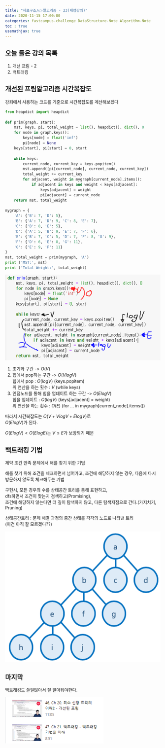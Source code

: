 ```yaml
---
title: "자료구조/👉알고리즘 - 23(패캠강의)"
date: 2020-11-15 17:00:00
categories: fastcampus-challenge DataStructure-Note Algorithm-Note
toc : true
usemathjax: true
---
```

## 오늘 들은 강의 목록

1. 개선 프림 - 2
2. 백트래킹

## 개선된 프림알고리즘 시간복잡도

강죄에서 사용하는 코드를 기준으로 시간복잡도를 계산해보겠다

```py
from heapdict import heapdict

def prim(graph, start):
    mst, keys, pi, total_weight = list(), heapdict(), dict(), 0
    for node in graph.keys():
        keys[node] = float('inf')
        pi[node] = None
    keys[start], pi[start] = 0, start

    while keys:
        current_node, current_key = keys.popitem()
        mst.append([pi[current_node], current_node, current_key])
        total_weight += current_key
        for adjacent, weight in mygraph[current_node].items():
            if adjacent in keys and weight < keys[adjacent]:
                keys[adjacent] = weight
                pi[adjacent] = current_node
    return mst, total_weight

mygraph = {
    'A': {'B': 7, 'D': 5},
    'B': {'A': 7, 'D': 9, 'C': 8, 'E': 7},
    'C': {'B': 8, 'E': 5},
    'D': {'A': 5, 'B': 9, 'E': 7, 'F': 6},
    'E': {'B': 7, 'C': 5, 'D': 7, 'F': 8, 'G': 9},
    'F': {'D': 6, 'E': 8, 'G': 11},
    'G': {'E': 9, 'F': 11}    
}
mst, total_weight = prim(mygraph, 'A')
print ('MST:', mst)
print ('Total Weight:', total_weight)
```

![구간](/assets/images/fastchallenge/day28/부분.PNG)

1. 초기화 구간 -> $O(V)$
2. 힙에서 pop하는 구간 -> $O(V log V)$  
힙에서 pop : $O(log V)$ (keys.popitem)  
위 연산을 하는 횟수 : $V$ (while keys)
3. 인접노드를 통해 힙을 업데이트 하는 구간 -> $O(E log V)$  
힙을 업데이트 : $O(log V)$ (keys[adjacent] = weight)  
위 연산을 하는 횟수 : $O(E)$ (for ... in mygraph[current_node].items())  

따라서 시간복잡도는 $O(V + V log V + E log V)$로  
$O(E log V)$가 된다.

$O(E log V) < O(E log E)$는 $V \le E$가 보장되기 때문

## 백트래킹 기법

제약 조건 만족 문제에서 해를 찾기 위한 기법

해를 찾기 위해 조건을 체크하면서 넘어가고, 조건에 해당하지 않는 경우, 다음에 다시 방문하지 않도록 체크해두는 기법

구현시, 모든 경우의 수를 상태공간 트리를 통해 표현하고,  
dfs하면서 조건이 맞는지 검색하고(Promising),  
조건에 해당하지 않는다면 더 깊이 탐색하지 않고, 다른 탐색지점으로 간다.(가지치기, Pruning)

상태공간트리 : 문제 해결 과정의 중간 상태를 각각의 노드로 나타낸 트리  
(이건 아직 잘 모르겠다??)

![트리](/assets/images/fastchallenge/day28/statespacetree.png)

## 마지막

백트래킹도 쓸일많아서 잘 알아둬야한다.

![수강](/assets/images/fastchallenge/day28/수강.PNG)